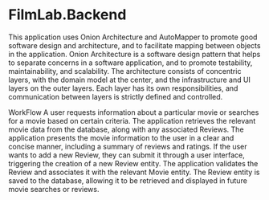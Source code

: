 # FilmLab.Backend
This application uses Onion Architecture and AutoMapper to promote good software design and architecture, and to facilitate mapping between objects in the application.
Onion Architecture is a software design pattern that helps to separate concerns in a software application, and to promote testability, maintainability, and scalability. The architecture consists of concentric layers, with the domain model at the center, and the infrastructure and UI layers on the outer layers. Each layer has its own responsibilities, and communication between layers is strictly defined and controlled.

WorkFlow
A user requests information about a particular movie or searches for a movie based on certain criteria.
The application retrieves the relevant movie data from the database, along with any associated Reviews.
The application presents the movie information to the user in a clear and concise manner, including a summary of reviews and ratings.
If the user wants to add a new Review, they can submit it through a user interface, triggering the creation of a new Review entity.
The application validates the Review and associates it with the relevant Movie entity.
The Review entity is saved to the database, allowing it to be retrieved and displayed in future movie searches or reviews.
